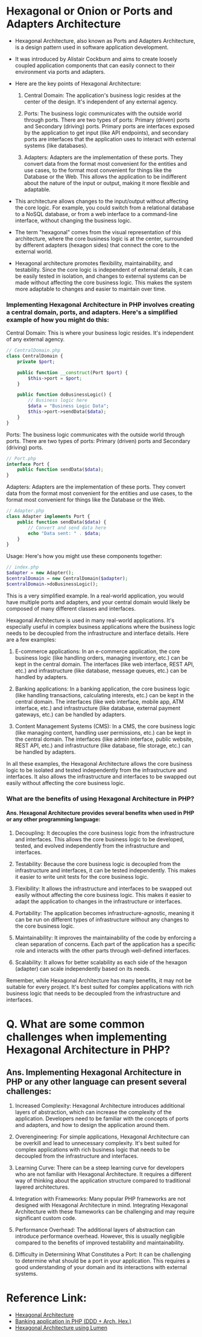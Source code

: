 # Hexagonal or Onion or Ports and Adapters Architecture

- Hexagonal Architecture, also known as Ports and Adapters Architecture, is a design pattern used in software application development.
- It was introduced by Alistair Cockburn and aims to create loosely coupled application components that can easily connect to their environment via ports and adapters.

- Here are the key points of Hexagonal Architecture:

    1. Central Domain: The application's business logic resides at the center of the design. It's independent of any external agency.

    1. Ports: The business logic communicates with the outside world through ports. There are two types of ports: Primary (driven) ports and Secondary (driving) ports. Primary ports are interfaces exposed by the application to get input (like API endpoints), and secondary ports are interfaces that the application uses to interact with external systems (like databases).

    1. Adapters: Adapters are the implementation of these ports. They convert data from the format most convenient for the entities and use cases, to the format most convenient for things like the Database or the Web. This allows the application to be indifferent about the nature of the input or output, making it more flexible and adaptable.

- This architecture allows changes to the input/output without affecting the core logic. For example, you could switch from a relational database to a NoSQL database, or from a web interface to a command-line interface, without changing the business logic.

- The term "hexagonal" comes from the visual representation of this architecture, where the core business logic is at the center, surrounded by different adapters (hexagon sides) that connect the core to the external world.

- Hexagonal architecture promotes flexibility, maintainability, and testability. Since the core logic is independent of external details, it can be easily tested in isolation, and changes to external systems can be made without affecting the core business logic. This makes the system more adaptable to changes and easier to maintain over time.

### Implementing Hexagonal Architecture in PHP involves creating a central domain, ports, and adapters. Here's a simplified example of how you might do this:

Central Domain: This is where your business logic resides. It's independent of any external agency.
```php
// CentralDomain.php
class CentralDomain {
    private $port;

    public function __construct(Port $port) {
        $this->port = $port;
    }

    public function doBusinessLogic() {
        // Business logic here
        $data = "Business Logic Data";
        $this->port->sendData($data);
    }
}
```
Ports: The business logic communicates with the outside world through ports. There are two types of ports: Primary (driven) ports and Secondary (driving) ports.

```php
// Port.php
interface Port {
    public function sendData($data);
}
```
Adapters: Adapters are the implementation of these ports. They convert data from the format most convenient for the entities and use cases, to the format most convenient for things like the Database or the Web.

```php
// Adapter.php
class Adapter implements Port {
    public function sendData($data) {
        // Convert and send data here
        echo "Data sent: " . $data;
    }
}
```
Usage: Here's how you might use these components together:

```php
// index.php
$adapter = new Adapter();
$centralDomain = new CentralDomain($adapter);
$centralDomain->doBusinessLogic();
```

This is a very simplified example. In a real-world application, you would have multiple ports and adapters, and your central domain would likely be composed of many different classes and interfaces.

 Hexagonal Architecture is used in many real-world applications. It's especially useful in complex business applications where the business logic needs to be decoupled from the infrastructure and interface details. Here are a few examples:

 1. E-commerce applications: In an e-commerce application, the core business logic (like handling orders, managing inventory, etc.) can be kept in the central domain. The interfaces (like web interface, REST API, etc.) and infrastructure (like database, message queues, etc.) can be handled by adapters.

 1. Banking applications: In a banking application, the core business logic (like handling transactions, calculating interests, etc.) can be kept in the central domain. The interfaces (like web interface, mobile app, ATM interface, etc.) and infrastructure (like database, external payment gateways, etc.) can be handled by adapters.

 1. Content Management Systems (CMS): In a CMS, the core business logic (like managing content, handling user permissions, etc.) can be kept in the central domain. The interfaces (like admin interface, public website, REST API, etc.) and infrastructure (like database, file storage, etc.) can be handled by adapters.

In all these examples, the Hexagonal Architecture allows the core business logic to be isolated and tested independently from the infrastructure and interfaces. It also allows the infrastructure and interfaces to be swapped out easily without affecting the core business logic.


### What are the benefits of using Hexagonal Architecture in PHP?
#### Ans. Hexagonal Architecture provides several benefits when used in PHP or any other programming language:

 1. Decoupling: It decouples the core business logic from the infrastructure and interfaces. This allows the core business logic to be developed, tested, and evolved independently from the infrastructure and interfaces.

1. Testability: Because the core business logic is decoupled from the infrastructure and interfaces, it can be tested independently. This makes it easier to write unit tests for the core business logic.

1. Flexibility: It allows the infrastructure and interfaces to be swapped out easily without affecting the core business logic. This makes it easier to adapt the application to changes in the infrastructure or interfaces.

1. Portability: The application becomes infrastructure-agnostic, meaning it can be run on different types of infrastructure without any changes to the core business logic.

1. Maintainability: It improves the maintainability of the code by enforcing a clean separation of concerns. Each part of the application has a specific role and interacts with the other parts through well-defined interfaces.

1. Scalability: It allows for better scalability as each side of the hexagon (adapter) can scale independently based on its needs.

Remember, while Hexagonal Architecture has many benefits, it may not be suitable for every project. It's best suited for complex applications with rich business logic that needs to be decoupled from the infrastructure and interfaces.

# Q. What are some common challenges when implementing Hexagonal Architecture in PHP?
## Ans. Implementing Hexagonal Architecture in PHP or any other language can present several challenges:

1. Increased Complexity: Hexagonal Architecture introduces additional layers of abstraction, which can increase the complexity of the application. Developers need to be familiar with the concepts of ports and adapters, and how to design the application around them.

1. Overengineering: For simple applications, Hexagonal Architecture can be overkill and lead to unnecessary complexity. It's best suited for complex applications with rich business logic that needs to be decoupled from the infrastructure and interfaces.

1. Learning Curve: There can be a steep learning curve for developers who are not familiar with Hexagonal Architecture. It requires a different way of thinking about the application structure compared to traditional layered architectures.

1. Integration with Frameworks: Many popular PHP frameworks are not designed with Hexagonal Architecture in mind. Integrating Hexagonal Architecture with these frameworks can be challenging and may require significant custom code.

1. Performance Overhead: The additional layers of abstraction can introduce performance overhead. However, this is usually negligible compared to the benefits of improved testability and maintainability.

1. Difficulty in Determining What Constitutes a Port: It can be challenging to determine what should be a port in your application. This requires a good understanding of your domain and its interactions with external systems.


# Reference Link:
- [Hexagonal Architecture](https://www.youtube.com/watch?v=JubdZIdLQ4M) 
- [Banking application in PHP (DDD + Arch. Hex.)](https://github.com/oscarpascualbakker/ddd-hex-arch-banking)
- [Hexagonal Architecture using Lumen](https://github.com/oscarpascualbakker/php-hexagonal-architecture-lumen)